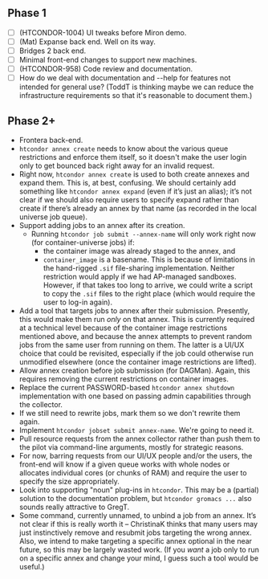 Phase 1
-------

- [ ]  (HTCONDOR-1004)  UI tweaks before Miron demo.
- [ ]  (Mat)  Expanse back end.  Well on its way.
- [ ]  Bridges 2 back end.
- [ ]  Minimal front-end changes to support new machines.
- [ ]  (HTCONDOR-958)  Code review and documentation.
- [ ]  How do we deal with documentation and --help for features not intended for general use?
       (ToddT is thinking maybe we can reduce the infrastructure requirements so that it's
       reasonable to document them.)

Phase 2+
--------

- Frontera back-end.
- `htcondor annex create` needs to know about the various queue restrictions and enforce them
  itself, so it doesn't make the user login only to get bounced back right away for an invalid
  request.
- Right now, `htcondor annex create` is used to both create annexes and expand them.  This is,
  at best, confusing.  We should certainly add something like `htcondor annex expand` (even if
  it’s just an alias); it’s not clear if we should also require users to specify expand rather
  than create if there’s already an annex by that name (as recorded in the local universe job queue).
- Support adding jobs to an annex after its creation.
  - Running `htcondor job submit --annex-name` will only work right now (for container-universe jobs) if:
    - the container image was already staged to the annex, and
    - `container_image` is a basename.
    This is because of limitations in the hand-rigged `.sif` file-sharing implementation.  Neither
    restriction would apply if we had AP-managed sandboxes.  However, if that takes too long to
    arrive, we could write a script to copy the `.sif` files to the right place (which would require
    the user to log-in again).
- Add a tool that targets jobs to annex after their submission.  Presently, this would make them
  run _only_ on that annex.  This is currently required at a technical level because of the
  container image restrictions mentioned above, and because the annex attempts to prevent random jobs
  from the same user from running on them.  The latter is a UI/UX choice that could be revisited,
  especially if the job could otherwise run unmodified elsewhere (once the container image restrictions
  are lifted).
- Allow annex creation before job submission (for DAGMan).  Again, this requires removing the
  current restrictions on container images.
- Replace the current PASSWORD-based `htcondor annex shutdown` implementation with one based on
  passing admin capabilities through the collector.
- If we still need to rewrite jobs, mark them so we don't rewrite them again.
- Implement `htcondor jobset submit annex-name`.  We're going to need it.
- Pull resource requests from the annex collector rather than push them to the pilot via command-line
  arguments, mostly for strategic reasons.
- For now, barring requests from our UI/UX people and/or the users, the front-end will know if a given
  queue works with whole nodes or allocates individual cores (or chunks of RAM) and require the user
  to specify the size appropriately.
- Look into supporting "noun" plug-ins in `htcondor`.  This may be a (partial) solution to the
  documentation problem, but `htcondor gromacs ...` also sounds really attractive to GregT.
- Some command, currently unnamed, to unbind a job from an annex.  It’s not clear if this is really worth
  it – ChristinaK thinks that many users may just instinctively remove and resubmit jobs targeting the
  wrong annex.  Also, we intend to make targeting a specific annex optional in the near future, so this
  may be largely wasted work.  (If you _want_ a job only to run on a specific annex and change your mind,
  I guess such a tool would be useful.)
